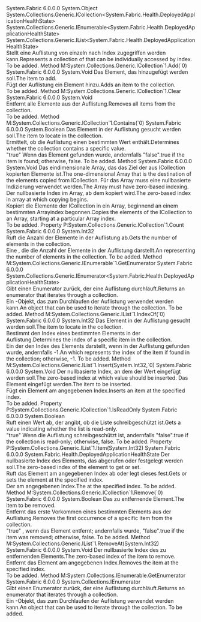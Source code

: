 <Type Name="DeployedApplicationHealthStateList" FullName="System.Fabric.Health.DeployedApplicationHealthStateList">
  <TypeSignature Language="C#" Value="public sealed class DeployedApplicationHealthStateList : System.Collections.Generic.ICollection&lt;System.Fabric.Health.DeployedApplicationHealthState&gt;, System.Collections.Generic.IEnumerable&lt;System.Fabric.Health.DeployedApplicationHealthState&gt;, System.Collections.Generic.IList&lt;System.Fabric.Health.DeployedApplicationHealthState&gt;" />
  <TypeSignature Language="ILAsm" Value=".class public auto ansi sealed beforefieldinit DeployedApplicationHealthStateList extends System.Object implements class System.Collections.Generic.ICollection`1&lt;class System.Fabric.Health.DeployedApplicationHealthState&gt;, class System.Collections.Generic.IEnumerable`1&lt;class System.Fabric.Health.DeployedApplicationHealthState&gt;, class System.Collections.Generic.IList`1&lt;class System.Fabric.Health.DeployedApplicationHealthState&gt;, class System.Collections.IEnumerable" />
  <TypeSignature Language="DocId" Value="T:System.Fabric.Health.DeployedApplicationHealthStateList" />
  <TypeSignature Language="VB.NET" Value="Public NotInheritable Class DeployedApplicationHealthStateList&#xA;Implements ICollection(Of DeployedApplicationHealthState), IEnumerable(Of DeployedApplicationHealthState), IList(Of DeployedApplicationHealthState)" />
  <TypeSignature Language="F#" Value="type DeployedApplicationHealthStateList = class&#xA;    interface IList&lt;DeployedApplicationHealthState&gt;&#xA;    interface ICollection&lt;DeployedApplicationHealthState&gt;&#xA;    interface seq&lt;DeployedApplicationHealthState&gt;&#xA;    interface IEnumerable" />
  <AssemblyInfo>
    <AssemblyName>System.Fabric</AssemblyName>
    <AssemblyVersion>6.0.0.0</AssemblyVersion>
  </AssemblyInfo>
  <Base>
    <BaseTypeName>System.Object</BaseTypeName>
  </Base>
  <Interfaces>
    <Interface>
      <InterfaceName>System.Collections.Generic.ICollection&lt;System.Fabric.Health.DeployedApplicationHealthState&gt;</InterfaceName>
    </Interface>
    <Interface>
      <InterfaceName>System.Collections.Generic.IEnumerable&lt;System.Fabric.Health.DeployedApplicationHealthState&gt;</InterfaceName>
    </Interface>
    <Interface>
      <InterfaceName>System.Collections.Generic.IList&lt;System.Fabric.Health.DeployedApplicationHealthState&gt;</InterfaceName>
    </Interface>
  </Interfaces>
  <Docs>
    <summary>
      <para><span data-ttu-id="0d78f-101">Stellt eine Auflistung von <see cref="T:System.Fabric.Health.DeployedApplicationHealthState" /> einzeln nach Index zugegriffen werden kann.</span><span class="sxs-lookup"><span data-stu-id="0d78f-101">Represents a collection of <see cref="T:System.Fabric.Health.DeployedApplicationHealthState" /> that can be individually accessed by index.</span></span></para>
    </summary>
    <remarks>To be added.</remarks>
  </Docs>
  <Members>
    <Member MemberName="Add">
      <MemberSignature Language="C#" Value="public void Add (System.Fabric.Health.DeployedApplicationHealthState item);" />
      <MemberSignature Language="ILAsm" Value=".method public hidebysig newslot virtual instance void Add(class System.Fabric.Health.DeployedApplicationHealthState item) cil managed" />
      <MemberSignature Language="DocId" Value="M:System.Fabric.Health.DeployedApplicationHealthStateList.Add(System.Fabric.Health.DeployedApplicationHealthState)" />
      <MemberSignature Language="VB.NET" Value="Public Sub Add (item As DeployedApplicationHealthState)" />
      <MemberSignature Language="F#" Value="abstract member Add : System.Fabric.Health.DeployedApplicationHealthState -&gt; unit&#xA;override this.Add : System.Fabric.Health.DeployedApplicationHealthState -&gt; unit" Usage="deployedApplicationHealthStateList.Add item" />
      <MemberType>Method</MemberType>
      <Implements>
        <InterfaceMember>M:System.Collections.Generic.ICollection`1.Add(`0)</InterfaceMember>
      </Implements>
      <AssemblyInfo>
        <AssemblyName>System.Fabric</AssemblyName>
        <AssemblyVersion>6.0.0.0</AssemblyVersion>
      </AssemblyInfo>
      <ReturnValue>
        <ReturnType>System.Void</ReturnType>
      </ReturnValue>
      <Parameters>
        <Parameter Name="item" Type="System.Fabric.Health.DeployedApplicationHealthState" />
      </Parameters>
      <Docs>
        <param name="item">
          <para><span data-ttu-id="0d78f-102">Das Element, das hinzugefügt werden soll.</span><span class="sxs-lookup"><span data-stu-id="0d78f-102">The item to add.</span></span></para>
        </param>
        <summary>
          <para><span data-ttu-id="0d78f-103">Fügt der Auflistung ein Element hinzu.</span><span class="sxs-lookup"><span data-stu-id="0d78f-103">Adds an item to the collection.</span></span></para>
        </summary>
        <remarks>To be added.</remarks>
      </Docs>
    </Member>
    <Member MemberName="Clear">
      <MemberSignature Language="C#" Value="public void Clear ();" />
      <MemberSignature Language="ILAsm" Value=".method public hidebysig newslot virtual instance void Clear() cil managed" />
      <MemberSignature Language="DocId" Value="M:System.Fabric.Health.DeployedApplicationHealthStateList.Clear" />
      <MemberSignature Language="VB.NET" Value="Public Sub Clear ()" />
      <MemberSignature Language="F#" Value="abstract member Clear : unit -&gt; unit&#xA;override this.Clear : unit -&gt; unit" Usage="deployedApplicationHealthStateList.Clear " />
      <MemberType>Method</MemberType>
      <Implements>
        <InterfaceMember>M:System.Collections.Generic.ICollection`1.Clear</InterfaceMember>
      </Implements>
      <AssemblyInfo>
        <AssemblyName>System.Fabric</AssemblyName>
        <AssemblyVersion>6.0.0.0</AssemblyVersion>
      </AssemblyInfo>
      <ReturnValue>
        <ReturnType>System.Void</ReturnType>
      </ReturnValue>
      <Parameters />
      <Docs>
        <summary>
          <para><span data-ttu-id="0d78f-104">Entfernt alle Elemente aus der Auflistung.</span><span class="sxs-lookup"><span data-stu-id="0d78f-104">Removes all items from the collection.</span></span></para>
        </summary>
        <remarks>To be added.</remarks>
      </Docs>
    </Member>
    <Member MemberName="Contains">
      <MemberSignature Language="C#" Value="public bool Contains (System.Fabric.Health.DeployedApplicationHealthState item);" />
      <MemberSignature Language="ILAsm" Value=".method public hidebysig newslot virtual instance bool Contains(class System.Fabric.Health.DeployedApplicationHealthState item) cil managed" />
      <MemberSignature Language="DocId" Value="M:System.Fabric.Health.DeployedApplicationHealthStateList.Contains(System.Fabric.Health.DeployedApplicationHealthState)" />
      <MemberSignature Language="VB.NET" Value="Public Function Contains (item As DeployedApplicationHealthState) As Boolean" />
      <MemberSignature Language="F#" Value="abstract member Contains : System.Fabric.Health.DeployedApplicationHealthState -&gt; bool&#xA;override this.Contains : System.Fabric.Health.DeployedApplicationHealthState -&gt; bool" Usage="deployedApplicationHealthStateList.Contains item" />
      <MemberType>Method</MemberType>
      <Implements>
        <InterfaceMember>M:System.Collections.Generic.ICollection`1.Contains(`0)</InterfaceMember>
      </Implements>
      <AssemblyInfo>
        <AssemblyName>System.Fabric</AssemblyName>
        <AssemblyVersion>6.0.0.0</AssemblyVersion>
      </AssemblyInfo>
      <ReturnValue>
        <ReturnType>System.Boolean</ReturnType>
      </ReturnValue>
      <Parameters>
        <Parameter Name="item" Type="System.Fabric.Health.DeployedApplicationHealthState" />
      </Parameters>
      <Docs>
        <param name="item">
          <para><span data-ttu-id="0d78f-105">Das Element in der Auflistung gesucht werden soll.</span><span class="sxs-lookup"><span data-stu-id="0d78f-105">The item to locate in the collection.</span></span></para>
        </param>
        <summary>
          <para><span data-ttu-id="0d78f-106">Ermittelt, ob die Auflistung einen bestimmten Wert enthält.</span><span class="sxs-lookup"><span data-stu-id="0d78f-106">Determines whether the collection contains a specific value.</span></span></para>
        </summary>
        <returns>
          <para>
            <span data-ttu-id="0d78f-107"><languageKeyword>"true"</languageKeyword> Wenn das Element gefunden wurde, andernfalls <languageKeyword>"false"</languageKeyword>.</span><span class="sxs-lookup"><span data-stu-id="0d78f-107"><languageKeyword>true</languageKeyword> if the item is found; otherwise, <languageKeyword>false</languageKeyword>.</span></span></para>
        </returns>
        <remarks>To be added.</remarks>
      </Docs>
    </Member>
    <Member MemberName="CopyTo">
      <MemberSignature Language="C#" Value="public void CopyTo (System.Fabric.Health.DeployedApplicationHealthState[] array, int arrayIndex);" />
      <MemberSignature Language="ILAsm" Value=".method public hidebysig newslot virtual instance void CopyTo(class System.Fabric.Health.DeployedApplicationHealthState[] array, int32 arrayIndex) cil managed" />
      <MemberSignature Language="DocId" Value="M:System.Fabric.Health.DeployedApplicationHealthStateList.CopyTo(System.Fabric.Health.DeployedApplicationHealthState[],System.Int32)" />
      <MemberSignature Language="VB.NET" Value="Public Sub CopyTo (array As DeployedApplicationHealthState(), arrayIndex As Integer)" />
      <MemberSignature Language="F#" Value="abstract member CopyTo : System.Fabric.Health.DeployedApplicationHealthState[] * int -&gt; unit&#xA;override this.CopyTo : System.Fabric.Health.DeployedApplicationHealthState[] * int -&gt; unit" Usage="deployedApplicationHealthStateList.CopyTo (array, arrayIndex)" />
      <MemberType>Method</MemberType>
      <AssemblyInfo>
        <AssemblyName>System.Fabric</AssemblyName>
        <AssemblyVersion>6.0.0.0</AssemblyVersion>
      </AssemblyInfo>
      <ReturnValue>
        <ReturnType>System.Void</ReturnType>
      </ReturnValue>
      <Parameters>
        <Parameter Name="array" Type="System.Fabric.Health.DeployedApplicationHealthState[]" />
        <Parameter Name="arrayIndex" Type="System.Int32" />
      </Parameters>
      <Docs>
        <param name="array">
          <para><span data-ttu-id="0d78f-108">Das eindimensionale Array, das das Ziel der aus ICollection kopierten Elemente ist.</span><span class="sxs-lookup"><span data-stu-id="0d78f-108">The one-dimensional Array that is the destination of the elements copied from ICollection.</span></span> <span data-ttu-id="0d78f-109">Für das Array muss eine nullbasierte Indizierung verwendet werden.</span><span class="sxs-lookup"><span data-stu-id="0d78f-109">The Array must have zero-based indexing.</span></span></para>
        </param>
        <param name="arrayIndex">
          <para><span data-ttu-id="0d78f-110">Der nullbasierte Index im Array, ab dem kopiert wird.</span><span class="sxs-lookup"><span data-stu-id="0d78f-110">The zero-based index in array at which copying begins.</span></span></para>
        </param>
        <summary>
          <para><span data-ttu-id="0d78f-111">Kopiert die Elemente der ICollection in ein Array, beginnend an einem bestimmten Arrayindex begonnen.</span><span class="sxs-lookup"><span data-stu-id="0d78f-111">Copies the elements of the ICollection to an Array, starting at a particular Array index.</span></span></para>
        </summary>
        <remarks>To be added.</remarks>
      </Docs>
    </Member>
    <Member MemberName="Count">
      <MemberSignature Language="C#" Value="public int Count { get; }" />
      <MemberSignature Language="ILAsm" Value=".property instance int32 Count" />
      <MemberSignature Language="DocId" Value="P:System.Fabric.Health.DeployedApplicationHealthStateList.Count" />
      <MemberSignature Language="VB.NET" Value="Public ReadOnly Property Count As Integer" />
      <MemberSignature Language="F#" Value="member this.Count : int" Usage="System.Fabric.Health.DeployedApplicationHealthStateList.Count" />
      <MemberType>Property</MemberType>
      <Implements>
        <InterfaceMember>P:System.Collections.Generic.ICollection`1.Count</InterfaceMember>
      </Implements>
      <AssemblyInfo>
        <AssemblyName>System.Fabric</AssemblyName>
        <AssemblyVersion>6.0.0.0</AssemblyVersion>
      </AssemblyInfo>
      <ReturnValue>
        <ReturnType>System.Int32</ReturnType>
      </ReturnValue>
      <Docs>
        <summary>
          <para><span data-ttu-id="0d78f-112">Ruft die Anzahl der Elemente in der Auflistung ab.</span><span class="sxs-lookup"><span data-stu-id="0d78f-112">Gets the number of elements in the collection.</span></span></para>
        </summary>
        <value>
          <para><span data-ttu-id="0d78f-113">Eine <see cref="T:System.Int32" /> , die die Anzahl der Elemente in der Auflistung darstellt.</span><span class="sxs-lookup"><span data-stu-id="0d78f-113">An <see cref="T:System.Int32" /> representing the number of elements in the collection.</span></span></para>
        </value>
        <remarks>To be added.</remarks>
      </Docs>
    </Member>
    <Member MemberName="GetEnumerator">
      <MemberSignature Language="C#" Value="public System.Collections.Generic.IEnumerator&lt;System.Fabric.Health.DeployedApplicationHealthState&gt; GetEnumerator ();" />
      <MemberSignature Language="ILAsm" Value=".method public hidebysig newslot virtual instance class System.Collections.Generic.IEnumerator`1&lt;class System.Fabric.Health.DeployedApplicationHealthState&gt; GetEnumerator() cil managed" />
      <MemberSignature Language="DocId" Value="M:System.Fabric.Health.DeployedApplicationHealthStateList.GetEnumerator" />
      <MemberSignature Language="VB.NET" Value="Public Function GetEnumerator () As IEnumerator(Of DeployedApplicationHealthState)" />
      <MemberSignature Language="F#" Value="abstract member GetEnumerator : unit -&gt; System.Collections.Generic.IEnumerator&lt;System.Fabric.Health.DeployedApplicationHealthState&gt;&#xA;override this.GetEnumerator : unit -&gt; System.Collections.Generic.IEnumerator&lt;System.Fabric.Health.DeployedApplicationHealthState&gt;" Usage="deployedApplicationHealthStateList.GetEnumerator " />
      <MemberType>Method</MemberType>
      <Implements>
        <InterfaceMember>M:System.Collections.Generic.IEnumerable`1.GetEnumerator</InterfaceMember>
      </Implements>
      <AssemblyInfo>
        <AssemblyName>System.Fabric</AssemblyName>
        <AssemblyVersion>6.0.0.0</AssemblyVersion>
      </AssemblyInfo>
      <ReturnValue>
        <ReturnType>System.Collections.Generic.IEnumerator&lt;System.Fabric.Health.DeployedApplicationHealthState&gt;</ReturnType>
      </ReturnValue>
      <Parameters />
      <Docs>
        <summary>
          <para><span data-ttu-id="0d78f-114">Gibt einen Enumerator zurück, der eine Auflistung durchläuft.</span><span class="sxs-lookup"><span data-stu-id="0d78f-114">Returns an enumerator that iterates through a collection.</span></span></para>
        </summary>
        <returns>
          <para><span data-ttu-id="0d78f-115">Ein <see cref="T:System.Collections.Generic.IEnumerator`1" />-Objekt, das zum Durchlaufen der Auflistung verwendet werden kann.</span><span class="sxs-lookup"><span data-stu-id="0d78f-115">An <see cref="T:System.Collections.Generic.IEnumerator`1" /> object that can be used to iterate through the collection.</span></span></para>
        </returns>
        <remarks>To be added.</remarks>
      </Docs>
    </Member>
    <Member MemberName="IndexOf">
      <MemberSignature Language="C#" Value="public int IndexOf (System.Fabric.Health.DeployedApplicationHealthState item);" />
      <MemberSignature Language="ILAsm" Value=".method public hidebysig newslot virtual instance int32 IndexOf(class System.Fabric.Health.DeployedApplicationHealthState item) cil managed" />
      <MemberSignature Language="DocId" Value="M:System.Fabric.Health.DeployedApplicationHealthStateList.IndexOf(System.Fabric.Health.DeployedApplicationHealthState)" />
      <MemberSignature Language="VB.NET" Value="Public Function IndexOf (item As DeployedApplicationHealthState) As Integer" />
      <MemberSignature Language="F#" Value="abstract member IndexOf : System.Fabric.Health.DeployedApplicationHealthState -&gt; int&#xA;override this.IndexOf : System.Fabric.Health.DeployedApplicationHealthState -&gt; int" Usage="deployedApplicationHealthStateList.IndexOf item" />
      <MemberType>Method</MemberType>
      <Implements>
        <InterfaceMember>M:System.Collections.Generic.IList`1.IndexOf(`0)</InterfaceMember>
      </Implements>
      <AssemblyInfo>
        <AssemblyName>System.Fabric</AssemblyName>
        <AssemblyVersion>6.0.0.0</AssemblyVersion>
      </AssemblyInfo>
      <ReturnValue>
        <ReturnType>System.Int32</ReturnType>
      </ReturnValue>
      <Parameters>
        <Parameter Name="item" Type="System.Fabric.Health.DeployedApplicationHealthState" />
      </Parameters>
      <Docs>
        <param name="item">
          <para><span data-ttu-id="0d78f-116">Das Element in der Auflistung gesucht werden soll.</span><span class="sxs-lookup"><span data-stu-id="0d78f-116">The item to locate in the collection.</span></span></para>
        </param>
        <summary>
          <para><span data-ttu-id="0d78f-117">Bestimmt den Index eines bestimmten Elements in der Auflistung.</span><span class="sxs-lookup"><span data-stu-id="0d78f-117">Determines the index of a specific item in the collection.</span></span></para>
        </summary>
        <returns>
          <para><span data-ttu-id="0d78f-118">Ein <see cref="T:System.Int32" /> der den Index des Elements darstellt, wenn in der Auflistung gefunden wurde, andernfalls -1.</span><span class="sxs-lookup"><span data-stu-id="0d78f-118">An <see cref="T:System.Int32" /> which represents the index of the item if found in the collection; otherwise, -1.</span></span></para>
        </returns>
        <remarks>To be added.</remarks>
      </Docs>
    </Member>
    <Member MemberName="Insert">
      <MemberSignature Language="C#" Value="public void Insert (int index, System.Fabric.Health.DeployedApplicationHealthState item);" />
      <MemberSignature Language="ILAsm" Value=".method public hidebysig newslot virtual instance void Insert(int32 index, class System.Fabric.Health.DeployedApplicationHealthState item) cil managed" />
      <MemberSignature Language="DocId" Value="M:System.Fabric.Health.DeployedApplicationHealthStateList.Insert(System.Int32,System.Fabric.Health.DeployedApplicationHealthState)" />
      <MemberSignature Language="VB.NET" Value="Public Sub Insert (index As Integer, item As DeployedApplicationHealthState)" />
      <MemberSignature Language="F#" Value="abstract member Insert : int * System.Fabric.Health.DeployedApplicationHealthState -&gt; unit&#xA;override this.Insert : int * System.Fabric.Health.DeployedApplicationHealthState -&gt; unit" Usage="deployedApplicationHealthStateList.Insert (index, item)" />
      <MemberType>Method</MemberType>
      <Implements>
        <InterfaceMember>M:System.Collections.Generic.IList`1.Insert(System.Int32,`0)</InterfaceMember>
      </Implements>
      <AssemblyInfo>
        <AssemblyName>System.Fabric</AssemblyName>
        <AssemblyVersion>6.0.0.0</AssemblyVersion>
      </AssemblyInfo>
      <ReturnValue>
        <ReturnType>System.Void</ReturnType>
      </ReturnValue>
      <Parameters>
        <Parameter Name="index" Type="System.Int32" />
        <Parameter Name="item" Type="System.Fabric.Health.DeployedApplicationHealthState" />
      </Parameters>
      <Docs>
        <param name="index">
          <para><span data-ttu-id="0d78f-119">Der nullbasierte Index, an dem der Wert eingefügt werden soll.</span><span class="sxs-lookup"><span data-stu-id="0d78f-119">The zero-based index at which value should be inserted.</span></span></para>
        </param>
        <param name="item">
          <para><span data-ttu-id="0d78f-120">Das Element eingefügt werden.</span><span class="sxs-lookup"><span data-stu-id="0d78f-120">The item to be inserted.</span></span></para>
        </param>
        <summary>
          <para><span data-ttu-id="0d78f-121">Fügt ein Element am angegebenen Index.</span><span class="sxs-lookup"><span data-stu-id="0d78f-121">Inserts an item at the specified index.</span></span></para>
        </summary>
        <remarks>To be added.</remarks>
      </Docs>
    </Member>
    <Member MemberName="IsReadOnly">
      <MemberSignature Language="C#" Value="public bool IsReadOnly { get; }" />
      <MemberSignature Language="ILAsm" Value=".property instance bool IsReadOnly" />
      <MemberSignature Language="DocId" Value="P:System.Fabric.Health.DeployedApplicationHealthStateList.IsReadOnly" />
      <MemberSignature Language="VB.NET" Value="Public ReadOnly Property IsReadOnly As Boolean" />
      <MemberSignature Language="F#" Value="member this.IsReadOnly : bool" Usage="System.Fabric.Health.DeployedApplicationHealthStateList.IsReadOnly" />
      <MemberType>Property</MemberType>
      <Implements>
        <InterfaceMember>P:System.Collections.Generic.ICollection`1.IsReadOnly</InterfaceMember>
      </Implements>
      <AssemblyInfo>
        <AssemblyName>System.Fabric</AssemblyName>
        <AssemblyVersion>6.0.0.0</AssemblyVersion>
      </AssemblyInfo>
      <ReturnValue>
        <ReturnType>System.Boolean</ReturnType>
      </ReturnValue>
      <Docs>
        <summary>
          <para><span data-ttu-id="0d78f-122">Ruft einen Wert ab, der angibt, ob die Liste schreibgeschützt ist.</span><span class="sxs-lookup"><span data-stu-id="0d78f-122">Gets a value indicating whether the list is read-only.</span></span></para>
        </summary>
        <value>
          <para>
            <span data-ttu-id="0d78f-123"><languageKeyword>"true"</languageKeyword> Wenn die Auflistung schreibgeschützt ist, andernfalls <languageKeyword>"false"</languageKeyword>.</span><span class="sxs-lookup"><span data-stu-id="0d78f-123"><languageKeyword>true</languageKeyword> if the collection is read-only; otherwise, <languageKeyword>false</languageKeyword>.</span></span></para>
        </value>
        <remarks>To be added.</remarks>
      </Docs>
    </Member>
    <Member MemberName="Item">
      <MemberSignature Language="C#" Value="public System.Fabric.Health.DeployedApplicationHealthState this[int index] { get; set; }" />
      <MemberSignature Language="ILAsm" Value=".property instance class System.Fabric.Health.DeployedApplicationHealthState Item(int32)" />
      <MemberSignature Language="DocId" Value="P:System.Fabric.Health.DeployedApplicationHealthStateList.Item(System.Int32)" />
      <MemberSignature Language="VB.NET" Value="Default Public Property Item(index As Integer) As DeployedApplicationHealthState" />
      <MemberSignature Language="F#" Value="member this.Item(int) : System.Fabric.Health.DeployedApplicationHealthState with get, set" Usage="System.Fabric.Health.DeployedApplicationHealthStateList.Item" />
      <MemberType>Property</MemberType>
      <Implements>
        <InterfaceMember>P:System.Collections.Generic.IList`1.Item(System.Int32)</InterfaceMember>
      </Implements>
      <AssemblyInfo>
        <AssemblyName>System.Fabric</AssemblyName>
        <AssemblyVersion>6.0.0.0</AssemblyVersion>
      </AssemblyInfo>
      <ReturnValue>
        <ReturnType>System.Fabric.Health.DeployedApplicationHealthState</ReturnType>
      </ReturnValue>
      <Parameters>
        <Parameter Name="index" Type="System.Int32" />
      </Parameters>
      <Docs>
        <param name="index">
          <para><span data-ttu-id="0d78f-124">Der nullbasierte Index des Elements, das abgerufen oder festgelegt werden soll.</span><span class="sxs-lookup"><span data-stu-id="0d78f-124">The zero-based index of the element to get or set.</span></span></para>
        </param>
        <summary>
          <para><span data-ttu-id="0d78f-125">Ruft das Element am angegebenen Index ab oder legt dieses fest.</span><span class="sxs-lookup"><span data-stu-id="0d78f-125">Gets or sets the element at the specified index.</span></span></para>
        </summary>
        <value>
          <para><span data-ttu-id="0d78f-126">Der <see cref="T:System.Fabric.Health.DeployedApplicationHealthState" /> am angegebenen Index.</span><span class="sxs-lookup"><span data-stu-id="0d78f-126">The <see cref="T:System.Fabric.Health.DeployedApplicationHealthState" /> at the specified index.</span></span></para>
        </value>
        <remarks>To be added.</remarks>
      </Docs>
    </Member>
    <Member MemberName="Remove">
      <MemberSignature Language="C#" Value="public bool Remove (System.Fabric.Health.DeployedApplicationHealthState item);" />
      <MemberSignature Language="ILAsm" Value=".method public hidebysig newslot virtual instance bool Remove(class System.Fabric.Health.DeployedApplicationHealthState item) cil managed" />
      <MemberSignature Language="DocId" Value="M:System.Fabric.Health.DeployedApplicationHealthStateList.Remove(System.Fabric.Health.DeployedApplicationHealthState)" />
      <MemberSignature Language="VB.NET" Value="Public Function Remove (item As DeployedApplicationHealthState) As Boolean" />
      <MemberSignature Language="F#" Value="abstract member Remove : System.Fabric.Health.DeployedApplicationHealthState -&gt; bool&#xA;override this.Remove : System.Fabric.Health.DeployedApplicationHealthState -&gt; bool" Usage="deployedApplicationHealthStateList.Remove item" />
      <MemberType>Method</MemberType>
      <Implements>
        <InterfaceMember>M:System.Collections.Generic.ICollection`1.Remove(`0)</InterfaceMember>
      </Implements>
      <AssemblyInfo>
        <AssemblyName>System.Fabric</AssemblyName>
        <AssemblyVersion>6.0.0.0</AssemblyVersion>
      </AssemblyInfo>
      <ReturnValue>
        <ReturnType>System.Boolean</ReturnType>
      </ReturnValue>
      <Parameters>
        <Parameter Name="item" Type="System.Fabric.Health.DeployedApplicationHealthState" />
      </Parameters>
      <Docs>
        <param name="item">
          <para><span data-ttu-id="0d78f-127">Das zu entfernende Element.</span><span class="sxs-lookup"><span data-stu-id="0d78f-127">The item to be removed.</span></span></para>
        </param>
        <summary>
          <para><span data-ttu-id="0d78f-128">Entfernt das erste Vorkommen eines bestimmten Elements aus der Auflistung.</span><span class="sxs-lookup"><span data-stu-id="0d78f-128">Removes the first occurrence of a specific item from the collection.</span></span></para>
        </summary>
        <returns>
          <para>
            <span data-ttu-id="0d78f-129"><languageKeyword>"true"</languageKeyword> , wenn das Element entfernt; andernfalls wurde, <languageKeyword>"false"</languageKeyword>.</span><span class="sxs-lookup"><span data-stu-id="0d78f-129"><languageKeyword>true</languageKeyword> if the item was removed; otherwise, <languageKeyword>false</languageKeyword>.</span></span></para>
        </returns>
        <remarks>To be added.</remarks>
      </Docs>
    </Member>
    <Member MemberName="RemoveAt">
      <MemberSignature Language="C#" Value="public void RemoveAt (int index);" />
      <MemberSignature Language="ILAsm" Value=".method public hidebysig newslot virtual instance void RemoveAt(int32 index) cil managed" />
      <MemberSignature Language="DocId" Value="M:System.Fabric.Health.DeployedApplicationHealthStateList.RemoveAt(System.Int32)" />
      <MemberSignature Language="VB.NET" Value="Public Sub RemoveAt (index As Integer)" />
      <MemberSignature Language="F#" Value="abstract member RemoveAt : int -&gt; unit&#xA;override this.RemoveAt : int -&gt; unit" Usage="deployedApplicationHealthStateList.RemoveAt index" />
      <MemberType>Method</MemberType>
      <Implements>
        <InterfaceMember>M:System.Collections.Generic.IList`1.RemoveAt(System.Int32)</InterfaceMember>
      </Implements>
      <AssemblyInfo>
        <AssemblyName>System.Fabric</AssemblyName>
        <AssemblyVersion>6.0.0.0</AssemblyVersion>
      </AssemblyInfo>
      <ReturnValue>
        <ReturnType>System.Void</ReturnType>
      </ReturnValue>
      <Parameters>
        <Parameter Name="index" Type="System.Int32" />
      </Parameters>
      <Docs>
        <param name="index">
          <para><span data-ttu-id="0d78f-130">Der nullbasierte Index des zu entfernenden Elements.</span><span class="sxs-lookup"><span data-stu-id="0d78f-130">The zero-based index of the item to remove.</span></span></para>
        </param>
        <summary>
          <para><span data-ttu-id="0d78f-131">Entfernt das Element am angegebenen Index.</span><span class="sxs-lookup"><span data-stu-id="0d78f-131">Removes the item at the specified index.</span></span></para>
        </summary>
        <remarks>To be added.</remarks>
      </Docs>
    </Member>
    <Member MemberName="System.Collections.IEnumerable.GetEnumerator">
      <MemberSignature Language="C#" Value="System.Collections.IEnumerator IEnumerable.GetEnumerator ();" />
      <MemberSignature Language="ILAsm" Value=".method hidebysig newslot virtual instance class System.Collections.IEnumerator System.Collections.IEnumerable.GetEnumerator() cil managed" />
      <MemberSignature Language="DocId" Value="M:System.Fabric.Health.DeployedApplicationHealthStateList.System#Collections#IEnumerable#GetEnumerator" />
      <MemberSignature Language="VB.NET" Value="Function GetEnumerator () As IEnumerator Implements IEnumerable.GetEnumerator" />
      <MemberType>Method</MemberType>
      <Implements>
        <InterfaceMember>M:System.Collections.IEnumerable.GetEnumerator</InterfaceMember>
      </Implements>
      <AssemblyInfo>
        <AssemblyName>System.Fabric</AssemblyName>
        <AssemblyVersion>6.0.0.0</AssemblyVersion>
      </AssemblyInfo>
      <ReturnValue>
        <ReturnType>System.Collections.IEnumerator</ReturnType>
      </ReturnValue>
      <Parameters />
      <Docs>
        <summary>
          <para><span data-ttu-id="0d78f-132">Gibt einen Enumerator zurück, der eine Auflistung durchläuft.</span><span class="sxs-lookup"><span data-stu-id="0d78f-132">Returns an enumerator that iterates through a collection.</span></span></para>
        </summary>
        <returns>
          <para><span data-ttu-id="0d78f-133">Ein <see cref="T:System.Collections.IEnumerator" />-Objekt, das zum Durchlaufen der Auflistung verwendet werden kann.</span><span class="sxs-lookup"><span data-stu-id="0d78f-133">An <see cref="T:System.Collections.IEnumerator" /> object that can be used to iterate through the collection.</span></span></para>
        </returns>
        <remarks>To be added.</remarks>
      </Docs>
    </Member>
  </Members>
</Type>